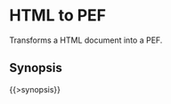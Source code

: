 <link rel="dp2:permalink" href="http://daisy.github.io/pipeline/Get-Help/User-Guide/Scripts/html-to-pef/"/>
<link rev="dp2:doc" href="../src/main/resources/xml/xproc/html-to-pef.xpl"/>
<link rel="rdf:type" href="http://www.daisy.org/ns/pipeline/userdoc"/>

# HTML to PEF

Transforms a HTML document into a PEF.

## Synopsis

{{>synopsis}}

